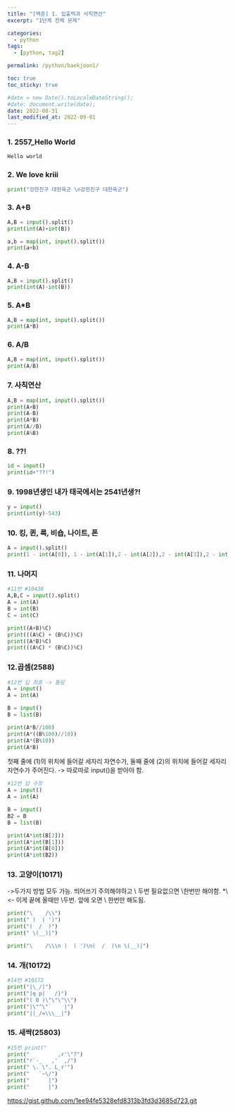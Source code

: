 ```yaml
---
title: "[백준] 1. 입출력과 사칙연산"
excerpt: "1단계 전체 문제"

categories:
  - python
tags:
  - [python, tag2]

permalink: /python/baekjoon1/

toc: true
toc_sticky: true

#date = new Date().toLocaleDateString();
#date: document.write(date);
date: 2022-08-31
last_modified_at: 2022-09-01
---
```


### 1. 2557_Hello World

```python
Hello world
```

### 2. We love kriii

```python
print("강한친구 대한육군 \n강한친구 대한육군")
```
### 3. A+B

```python
A,B = input().split()
print(int(A)+int(B))
```

```python
a,b = map(int, input().split())
print(a+b)
```
### 4. A-B

```python
A,B = input().split()
print(int(A)-int(B))
```
### 5. A*B

```python
A,B = map(int, input().split())
print(A*B)
```
### 6. A/B

```python
A,B = map(int, input().split())
print(A/B)
```
### 7. 사칙연산

```python
A,B = map(int, input().split())
print(A+B)
print(A-B)
print(A*B)
print(A//B)
print(A%B)
```
### 8. ??!

```python
id = input()
print(id+"??!")
```
### 9. 1998년생인 내가 태국에서는 2541년생?!

```python
y = input()
print(int(y)-543)
```

### 10. 킹, 퀸, 룩, 비숍, 나이트, 폰
```python
A = input().split()
print(1 - int(A[0]), 1 - int(A[1]),2 - int(A[2]),2 - int(A[3]),2 - int(A[4]),8 - int(A[5]))
```

### 11. 나머지
```python
#11번 #10430
A,B,C = input().split()
A = int(A)
B = int(B)
C = int(C)

print((A+B)%C)
print(((A%C) + (B%C))%C)
print((A*B)%C)
print(((A%C) * (B%C))%C)
```

### 12.곱셈(2588)
```python
#12번 답 최종 -> 틀림
A = input()
A = int(A)

B = input()
B = list(B)

print(A*B//100)
print(A*((B%100)//10))
print(A*(B%10))
print(A*B)
```

첫째 줄에 (1)의 위치에 들어갈 세자리 자연수가, 둘째 줄에 (2)의 위치에 들어갈 세자리 자연수가 주어진다.
-> 따로따로 input()을 받아야 함.
```python
#12번 답 수정 
A = input()
A = int(A)

B = input()
B2 = B
B = list(B)

print(A*int(B[2]))
print(A*int(B[1]))
print(A*int(B[0]))
print(A*int(B2))
```

### 13. 고양이(10171)
->두가지 방법 모두 가능. 띄어쓰기 주의해야하고 \\ 두번 필요없으면 \한번만 해야함. 
*\ <- 이게 끝에 올때만 \\두번. 앞에 오면 \ 한번만 해도됨.
```python
print("\    /\\")
print(" )  ( ')")
print("(  /  )")
print(" \(__)|")
```

```python
print("\    /\\\n )  ( ')\n(  /  )\n \(__)|")
```
### 14. 개(10172)
```python
#14번 #10172
print("|\_/|")
print("|q p|   /}")
print("( 0 )\"\"\"\\")
print("|\"^\"`    |")
print("||_/=\\\__|")
```

### 15. 새싹(25803)
```python
#15번 print("
print("         ,r'\"7")
print("r`-_   ,'  ,/")
print(" \. \". L_r'")
print("   `~\/")
print("      |")
print("      |")
```
https://gist.github.com/1ee94fe5328efd8313b3fd3d3685d723.git
